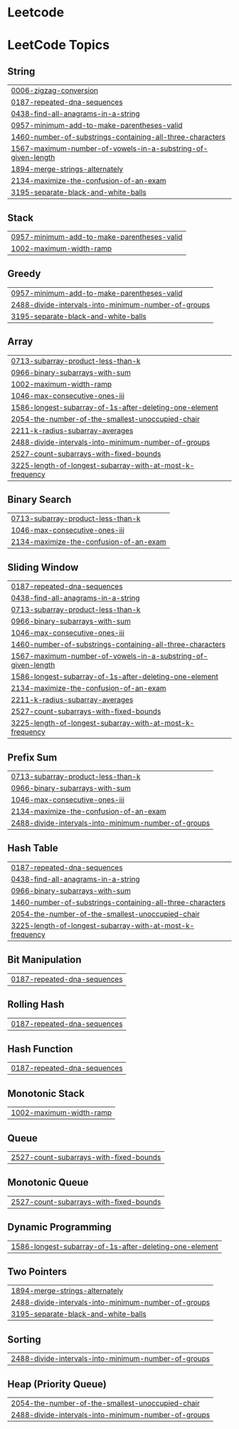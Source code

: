 # Leetcode
<!---LeetCode Topics Start-->
# LeetCode Topics
## String
|  |
| ------- |
| [0006-zigzag-conversion](https://github.com/Dev1singhal/Leetcode/tree/master/0006-zigzag-conversion) |
| [0187-repeated-dna-sequences](https://github.com/Dev1singhal/Leetcode/tree/master/0187-repeated-dna-sequences) |
| [0438-find-all-anagrams-in-a-string](https://github.com/Dev1singhal/Leetcode/tree/master/0438-find-all-anagrams-in-a-string) |
| [0957-minimum-add-to-make-parentheses-valid](https://github.com/Dev1singhal/Leetcode/tree/master/0957-minimum-add-to-make-parentheses-valid) |
| [1460-number-of-substrings-containing-all-three-characters](https://github.com/Dev1singhal/Leetcode/tree/master/1460-number-of-substrings-containing-all-three-characters) |
| [1567-maximum-number-of-vowels-in-a-substring-of-given-length](https://github.com/Dev1singhal/Leetcode/tree/master/1567-maximum-number-of-vowels-in-a-substring-of-given-length) |
| [1894-merge-strings-alternately](https://github.com/Dev1singhal/Leetcode/tree/master/1894-merge-strings-alternately) |
| [2134-maximize-the-confusion-of-an-exam](https://github.com/Dev1singhal/Leetcode/tree/master/2134-maximize-the-confusion-of-an-exam) |
| [3195-separate-black-and-white-balls](https://github.com/Dev1singhal/Leetcode/tree/master/3195-separate-black-and-white-balls) |
## Stack
|  |
| ------- |
| [0957-minimum-add-to-make-parentheses-valid](https://github.com/Dev1singhal/Leetcode/tree/master/0957-minimum-add-to-make-parentheses-valid) |
| [1002-maximum-width-ramp](https://github.com/Dev1singhal/Leetcode/tree/master/1002-maximum-width-ramp) |
## Greedy
|  |
| ------- |
| [0957-minimum-add-to-make-parentheses-valid](https://github.com/Dev1singhal/Leetcode/tree/master/0957-minimum-add-to-make-parentheses-valid) |
| [2488-divide-intervals-into-minimum-number-of-groups](https://github.com/Dev1singhal/Leetcode/tree/master/2488-divide-intervals-into-minimum-number-of-groups) |
| [3195-separate-black-and-white-balls](https://github.com/Dev1singhal/Leetcode/tree/master/3195-separate-black-and-white-balls) |
## Array
|  |
| ------- |
| [0713-subarray-product-less-than-k](https://github.com/Dev1singhal/Leetcode/tree/master/0713-subarray-product-less-than-k) |
| [0966-binary-subarrays-with-sum](https://github.com/Dev1singhal/Leetcode/tree/master/0966-binary-subarrays-with-sum) |
| [1002-maximum-width-ramp](https://github.com/Dev1singhal/Leetcode/tree/master/1002-maximum-width-ramp) |
| [1046-max-consecutive-ones-iii](https://github.com/Dev1singhal/Leetcode/tree/master/1046-max-consecutive-ones-iii) |
| [1586-longest-subarray-of-1s-after-deleting-one-element](https://github.com/Dev1singhal/Leetcode/tree/master/1586-longest-subarray-of-1s-after-deleting-one-element) |
| [2054-the-number-of-the-smallest-unoccupied-chair](https://github.com/Dev1singhal/Leetcode/tree/master/2054-the-number-of-the-smallest-unoccupied-chair) |
| [2211-k-radius-subarray-averages](https://github.com/Dev1singhal/Leetcode/tree/master/2211-k-radius-subarray-averages) |
| [2488-divide-intervals-into-minimum-number-of-groups](https://github.com/Dev1singhal/Leetcode/tree/master/2488-divide-intervals-into-minimum-number-of-groups) |
| [2527-count-subarrays-with-fixed-bounds](https://github.com/Dev1singhal/Leetcode/tree/master/2527-count-subarrays-with-fixed-bounds) |
| [3225-length-of-longest-subarray-with-at-most-k-frequency](https://github.com/Dev1singhal/Leetcode/tree/master/3225-length-of-longest-subarray-with-at-most-k-frequency) |
## Binary Search
|  |
| ------- |
| [0713-subarray-product-less-than-k](https://github.com/Dev1singhal/Leetcode/tree/master/0713-subarray-product-less-than-k) |
| [1046-max-consecutive-ones-iii](https://github.com/Dev1singhal/Leetcode/tree/master/1046-max-consecutive-ones-iii) |
| [2134-maximize-the-confusion-of-an-exam](https://github.com/Dev1singhal/Leetcode/tree/master/2134-maximize-the-confusion-of-an-exam) |
## Sliding Window
|  |
| ------- |
| [0187-repeated-dna-sequences](https://github.com/Dev1singhal/Leetcode/tree/master/0187-repeated-dna-sequences) |
| [0438-find-all-anagrams-in-a-string](https://github.com/Dev1singhal/Leetcode/tree/master/0438-find-all-anagrams-in-a-string) |
| [0713-subarray-product-less-than-k](https://github.com/Dev1singhal/Leetcode/tree/master/0713-subarray-product-less-than-k) |
| [0966-binary-subarrays-with-sum](https://github.com/Dev1singhal/Leetcode/tree/master/0966-binary-subarrays-with-sum) |
| [1046-max-consecutive-ones-iii](https://github.com/Dev1singhal/Leetcode/tree/master/1046-max-consecutive-ones-iii) |
| [1460-number-of-substrings-containing-all-three-characters](https://github.com/Dev1singhal/Leetcode/tree/master/1460-number-of-substrings-containing-all-three-characters) |
| [1567-maximum-number-of-vowels-in-a-substring-of-given-length](https://github.com/Dev1singhal/Leetcode/tree/master/1567-maximum-number-of-vowels-in-a-substring-of-given-length) |
| [1586-longest-subarray-of-1s-after-deleting-one-element](https://github.com/Dev1singhal/Leetcode/tree/master/1586-longest-subarray-of-1s-after-deleting-one-element) |
| [2134-maximize-the-confusion-of-an-exam](https://github.com/Dev1singhal/Leetcode/tree/master/2134-maximize-the-confusion-of-an-exam) |
| [2211-k-radius-subarray-averages](https://github.com/Dev1singhal/Leetcode/tree/master/2211-k-radius-subarray-averages) |
| [2527-count-subarrays-with-fixed-bounds](https://github.com/Dev1singhal/Leetcode/tree/master/2527-count-subarrays-with-fixed-bounds) |
| [3225-length-of-longest-subarray-with-at-most-k-frequency](https://github.com/Dev1singhal/Leetcode/tree/master/3225-length-of-longest-subarray-with-at-most-k-frequency) |
## Prefix Sum
|  |
| ------- |
| [0713-subarray-product-less-than-k](https://github.com/Dev1singhal/Leetcode/tree/master/0713-subarray-product-less-than-k) |
| [0966-binary-subarrays-with-sum](https://github.com/Dev1singhal/Leetcode/tree/master/0966-binary-subarrays-with-sum) |
| [1046-max-consecutive-ones-iii](https://github.com/Dev1singhal/Leetcode/tree/master/1046-max-consecutive-ones-iii) |
| [2134-maximize-the-confusion-of-an-exam](https://github.com/Dev1singhal/Leetcode/tree/master/2134-maximize-the-confusion-of-an-exam) |
| [2488-divide-intervals-into-minimum-number-of-groups](https://github.com/Dev1singhal/Leetcode/tree/master/2488-divide-intervals-into-minimum-number-of-groups) |
## Hash Table
|  |
| ------- |
| [0187-repeated-dna-sequences](https://github.com/Dev1singhal/Leetcode/tree/master/0187-repeated-dna-sequences) |
| [0438-find-all-anagrams-in-a-string](https://github.com/Dev1singhal/Leetcode/tree/master/0438-find-all-anagrams-in-a-string) |
| [0966-binary-subarrays-with-sum](https://github.com/Dev1singhal/Leetcode/tree/master/0966-binary-subarrays-with-sum) |
| [1460-number-of-substrings-containing-all-three-characters](https://github.com/Dev1singhal/Leetcode/tree/master/1460-number-of-substrings-containing-all-three-characters) |
| [2054-the-number-of-the-smallest-unoccupied-chair](https://github.com/Dev1singhal/Leetcode/tree/master/2054-the-number-of-the-smallest-unoccupied-chair) |
| [3225-length-of-longest-subarray-with-at-most-k-frequency](https://github.com/Dev1singhal/Leetcode/tree/master/3225-length-of-longest-subarray-with-at-most-k-frequency) |
## Bit Manipulation
|  |
| ------- |
| [0187-repeated-dna-sequences](https://github.com/Dev1singhal/Leetcode/tree/master/0187-repeated-dna-sequences) |
## Rolling Hash
|  |
| ------- |
| [0187-repeated-dna-sequences](https://github.com/Dev1singhal/Leetcode/tree/master/0187-repeated-dna-sequences) |
## Hash Function
|  |
| ------- |
| [0187-repeated-dna-sequences](https://github.com/Dev1singhal/Leetcode/tree/master/0187-repeated-dna-sequences) |
## Monotonic Stack
|  |
| ------- |
| [1002-maximum-width-ramp](https://github.com/Dev1singhal/Leetcode/tree/master/1002-maximum-width-ramp) |
## Queue
|  |
| ------- |
| [2527-count-subarrays-with-fixed-bounds](https://github.com/Dev1singhal/Leetcode/tree/master/2527-count-subarrays-with-fixed-bounds) |
## Monotonic Queue
|  |
| ------- |
| [2527-count-subarrays-with-fixed-bounds](https://github.com/Dev1singhal/Leetcode/tree/master/2527-count-subarrays-with-fixed-bounds) |
## Dynamic Programming
|  |
| ------- |
| [1586-longest-subarray-of-1s-after-deleting-one-element](https://github.com/Dev1singhal/Leetcode/tree/master/1586-longest-subarray-of-1s-after-deleting-one-element) |
## Two Pointers
|  |
| ------- |
| [1894-merge-strings-alternately](https://github.com/Dev1singhal/Leetcode/tree/master/1894-merge-strings-alternately) |
| [2488-divide-intervals-into-minimum-number-of-groups](https://github.com/Dev1singhal/Leetcode/tree/master/2488-divide-intervals-into-minimum-number-of-groups) |
| [3195-separate-black-and-white-balls](https://github.com/Dev1singhal/Leetcode/tree/master/3195-separate-black-and-white-balls) |
## Sorting
|  |
| ------- |
| [2488-divide-intervals-into-minimum-number-of-groups](https://github.com/Dev1singhal/Leetcode/tree/master/2488-divide-intervals-into-minimum-number-of-groups) |
## Heap (Priority Queue)
|  |
| ------- |
| [2054-the-number-of-the-smallest-unoccupied-chair](https://github.com/Dev1singhal/Leetcode/tree/master/2054-the-number-of-the-smallest-unoccupied-chair) |
| [2488-divide-intervals-into-minimum-number-of-groups](https://github.com/Dev1singhal/Leetcode/tree/master/2488-divide-intervals-into-minimum-number-of-groups) |
<!---LeetCode Topics End-->